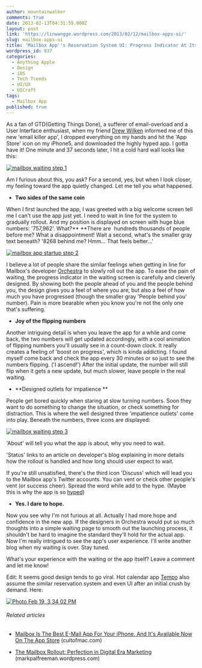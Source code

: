 ```yaml
---
author: mountainwalker
comments: true
date: 2013-02-13T04:31:59.000Z
layout: post
link: 'https://linwangge.wordpress.com/2013/02/12/mailbox-apps-ui/'
slug: mailbox-apps-ui
title: 'Mailbox App''s Reservation System UI: Progress Indicator At Its Best'
wordpress_id: 937
categories:
  - Anything Apple
  - Design
  - iOS
  - Tech Trends
  - UI/UX
  - UICraft
tags:
  - Mailbox App
published: true
---
```


As a fan of GTD(Getting Things Done), a sufferer of email-overload and a User Interface enthusiast, when my friend [Drew Wilken](http://drewwilken.wordpress.com/) informed me of this new 'email killer app', I dropped everything on my hands and hit the 'App Store' icon on my iPhone5, and downloaded the highly hyped app. I gotta have it! One minute and 37 seconds later, I hit a cold hard wall looks like this:

[![mailbox waiting step 1](http://linwangge.files.wordpress.com/2013/02/mailbox-waiting-step-1.png?w=560)](http://linwangge.files.wordpress.com/2013/02/mailbox-waiting-step-1.png)

Am I furious about this, you ask? For a second, yes, but when I look closer, my feeling toward the app quietly changed. Let me tell you what happened.



	
  * **Two sides of the same coin**


When I first launched the app, I was greeted with a big welcome screen tell me I can't use the app just yet. I need to wait in line for the system to gradually rollout. And my position is displayed on screen with huge blue numbers: '757,962'. What?** **There are  hundreds thousands of people before me? What a disappointment! Wait a second, what's the smaller gray text beneath? '8268 behind me? Hmm... That feels better...'

[![mailbox app startup step 2](http://linwangge.files.wordpress.com/2013/02/mailbox-app-startup-step-2.png?w=560)](http://linwangge.files.wordpress.com/2013/02/mailbox-app-startup-step-2.png)

I believe a lot of people share the similar feelings when getting in line for Mailbox's developer [Orchestra](http://www.orchestra.com) to slowly roll out the app. To ease the pain of waiting, the progress indicator in the waiting screen is carefully and cleverly designed. By showing both the people ahead of you and the people behind you, the design gives you a feel of where you are, but also a feel of how much you have progressed (though the smaller gray 'People behind you' number). Pain is more bearable when you know you're not the only one that's suffering.



	
  * **Joy of the flipping numbers**


Another intriguing detail is when you leave the app for a while and come back, the two numbers will get updated accordingly, with a cool animation of flipping numbers you'll usually see in a count-down clock. It really creates a feeling of 'boost on progress', which is kinda addicting. I found myself come back and check the app every 30 minutes or so just to see the numbers flipping. ('I ascend!') After the initial update, the number will still flip when it gets a new update, but much slower, leave people in the real waiting.

	
  * **Designed outlets for impatience **


People get bored quickly when staring at slow turning numbers. Soon they want to do something to change the situation, or check something for distraction. This is where the well designed three 'impatience outlets' come into play. Beneath the numbers, three icons are displayed:

[![mailbox waiting step 3](http://linwangge.files.wordpress.com/2013/02/mailbox-waiting-step-3.png?w=560)](http://linwangge.files.wordpress.com/2013/02/mailbox-waiting-step-3.png)

'About' will tell you what the app is about, why you need to wait.

'Status' links to an article on developer's blog explaining in more details how the rollout is handled and how long should user expect to wait.

If you're still unsatisfied, there's the third icon 'Discuss' which will lead you to the Mailbox app's Twitter accounts. You can vent or check other people's vent (or success cheer). Spread the word while add to the hype. (Maybe this is why the app is so [hyped](http://nyulocal.com/on-campus/2013/02/11/local-labs-mailbox-is-the-most-hyped-email-app-ever-but-does-it-deliver/))



	
  * **Yes. I dare to hope.**


Now you see why I'm not furious at all. Actually I had more hope and confidence in the new app. If the designers in Orchestra would put so much thoughts into a simple waiting page to smooth out the launching process, it shouldn't be hard to imagine the standard they'll hold for the actual app. Now I'm really intrigued to see the app's user experience. I'll write another blog when my waiting is over. Stay tuned.

What's your experience with the waiting or the app itself? Leave a comment and let me know!

Edit: It seems good design tends to go viral. Hot calendar app [Tempo](http://news.cnet.com/8301-1035_3-57569439-94/hot-calendar-app-tempo-crushed-by-demand/) also assume the similar reservation system and even UI after an initial crush by demand. Here:


[![Photo Feb 19, 3 34 02 PM](http://linwangge.files.wordpress.com/2013/02/photo-feb-19-3-34-02-pm.png?w=315)](http://linwangge.files.wordpress.com/2013/02/photo-feb-19-3-34-02-pm.png)





###### Related articles





	
  * [Mailbox Is The Best E-Mail App For Your iPhone, And It's Available Now On The App Store](http://www.cultofmac.com/214888/mailbox-is-the-best-e-mail-app-for-your-iphone-and-its-available-now-on-the-app-store/) (cultofmac.com)

	
  * [The Mailbox Rollout: Perfection in Digital Era Marketing](http://markpalfreeman.wordpress.com/2013/02/09/the-mailbox-rollout-perfection-in-digital-era-marketing/) (markpalfreeman.wordpress.com)
